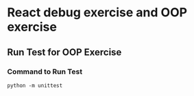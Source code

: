 # React debug exercise and OOP exercise
## Run Test for OOP Exercise

### Command to Run Test

`python -m unittest`
